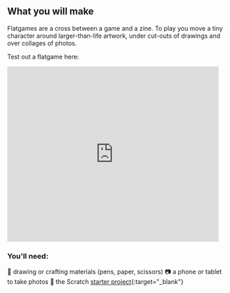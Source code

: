 ## What you will make

Flatgames are a cross between a game and a zine. To play you move a tiny character around larger-than-life artwork, under cut-outs of drawings and over collages of photos. 

Test out a flatgame here:
<div class="scratch-preview">
 <iframe allowtransparency="true" width="485" height="402" src="https://scratch.mit.edu/projects/1197527881/embed?autostart=false" frameborder="0"></iframe>
</div>

### You'll need:
🎨 drawing or crafting materials (pens, paper, scissors)
📷 a phone or tablet to take photos
👾 the Scratch [starter project](https://scratch.mit.edu/projects/1197006395/editor/){:target="_blank"}